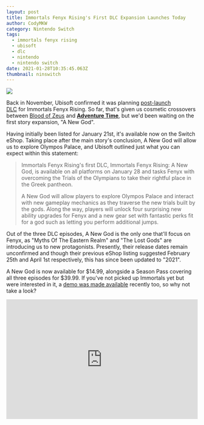 ```yaml
---
layout: post
title: Immortals Fenyx Rising's First DLC Expansion Launches Today
author: CodyMKW
category: Nintendo Switch
tags:
  - immortals fenyx rising
  - ubisoft
  - dlc
  - nintendo
  - nintendo switch
date: 2021-01-28T10:35:45.063Z
thumbnail: ninswitch
---
```

![](https://res.cloudinary.com/dgzrtvctq/image/upload/v1611888037/a-new-god-original.original_juib8h.jpg)

Back in November, Ubisoft confirmed it was planning [post-launch DLC](https://www.youtube.com/watch?v=TVVWOuug7E8&feature=emb_title) for Immortals Fenyx Rising. So far, that's given us cosmetic crossovers between [Blood of Zeus](https://news.ubisoft.com/en-ca/article/1WyB9gLSchajIuTGLp72Ho/immortals-fenyx-rising-teams-up-with-neflixs-blood-of-zeus) and **[Adventure Time](https://youtu.be/qaoDFnTLeWg)**, but we'd been waiting on the first story expansion, "A New God".

Having initially been listed for January 21st, it's available now on the Switch eShop. Taking place after the main story's conclusion, A New God will allow us to explore Olympos Palace, and Ubisoft outlined just what you can expect within this statement:

> Immortals Fenyx Rising's first DLC, Immortals Fenyx Rising: A New God, is available on all platforms on January 28 and tasks Fenyx with overcoming the Trials of the Olympians to take their rightful place in the Greek pantheon.
>
> A New God will allow players to explore Olympos Palace and interact with new gameplay mechanics as they traverse the new trials built by the gods. Along the way, players will unlock four surprising new ability upgrades for Fenyx and a new gear set with fantastic perks fit for a god such as letting you perform additional jumps.

Out of the three DLC episodes, A New God is the only one that'll focus on Fenyx, as "Myths Of The Eastern Realm" and "The Lost Gods" are introducing us to new protagonists. Presently, their release dates remain unconfirmed and though their previous eShop listing suggested February 25th and April 1st respectively, this has since been updated to "2021".

A New God is now available for $14.99, alongside a Season Pass covering all three episodes for $39.99. If you've not picked up Immortals yet but were interested in it, a [demo was made available](https://www.nintendo.com/games/detail/immortals-fenyx-rising-switch/) recently too, so why not take a look?

<iframe width="100%" height="315" src="https://www.youtube.com/embed/TVVWOuug7E8" frameborder="0" allow="accelerometer; autoplay; clipboard-write; encrypted-media; gyroscope; picture-in-picture" allowfullscreen></iframe>